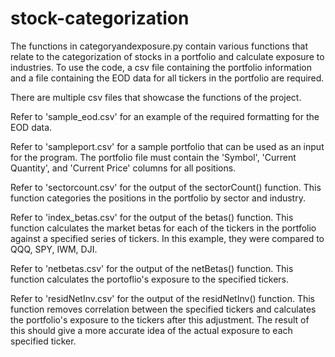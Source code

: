 # stock-categorization

The functions in categoryandexposure.py contain various functions that relate to the categorization of stocks in a portfolio and calculate exposure to industries. To use the code, a csv file containing the portfolio information and a file containing the EOD data for all tickers in the portfolio are required.

There are multiple csv files that showcase the functions of the project.

Refer to 'sample_eod.csv' for an example of the required formatting for the EOD data.

Refer to 'sampleport.csv' for a sample portfolio that can be used as an input for the program. The portfolio file must contain the 'Symbol', 'Current Quantity', and 'Current Price' columns for all positions.

Refer to 'sectorcount.csv' for the output of the sectorCount() function. This function categories the positions in the portfolio by sector and industry.

Refer to 'index_betas.csv' for the output of the betas() function. This function calculates the market betas for each of the tickers in the portfolio against a specified series of tickers. In this example, they were compared to QQQ, SPY, IWM, DJI.

Refer to 'netbetas.csv' for the output of the netBetas() function. This function calculates the portoflio's exposure to the specified tickers.

Refer to 'residNetInv.csv' for the output of the residNetInv() function. This function removes correlation between the specified tickers and calculates the portfolio's exposure to the tickers after this adjustment. The result of this should give a more accurate idea of the actual exposure to each specified ticker.
